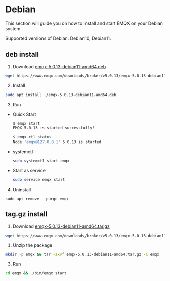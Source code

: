 # Debian

This section will guide you on how to install and start EMQX on your Debian system.

Supported versions of Debian: Debian10, Debian11.

## deb install

1. Download [emqx-5.0.13-debian11-amd64.deb](https://www.emqx.com/downloads/broker/v5.0.13/emqx-5.0.13-debian11-amd64.deb)

```bash
wget https://www.emqx.com/downloads/broker/v5.0.13/emqx-5.0.13-debian11-amd64.deb
```

2. Install

```bash
sudo apt install ./emqx-5.0.13-debian11-amd64.deb
```

3. Run

- Quick Start

  ```bash
  $ emqx start
  EMQX 5.0.13 is started successfully!

  $ emqx_ctl status
  Node 'emqx@127.0.0.1' 5.0.13 is started
  ```

- systemctl

  ```bash
  sudo systemctl start emqx
  ```

- Start as service

  ```bash
  sudo service emqx start
  ```

4. Uninstall

  ```shell
  sudo apt remove --purge emqx
  ```

## tag.gz install

1. Download [emqx-5.0.13-debian11-amd64.tar.gz](https://www.emqx.com/downloads/broker/v5.0.13/emqx-5.0.13-debian11-amd64.tar.gz)

```bash
wget https://www.emqx.com/downloads/broker/v5.0.13/emqx-5.0.13-debian11-amd64.tar.gz
```

1. Unzip the package

```bash
mkdir -p emqx && tar -zxvf emqx-5.0.13-debian11-amd64.tar.gz -C emqx
```

3. Run

```bash
cd emqx && ./bin/emqx start
```
